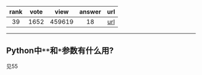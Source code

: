 
| rank | vote | view | answer | url |
|:-:|:-:|:-:|:-:|:-:|
|39|1652|459619|18| [url](http://stackoverflow.com/questions/36901/what-does-double-star-asterisk-and-star-asterisk-do-for-parameters) |
***

## Python中`**`和`*`参数有什么用?

见55